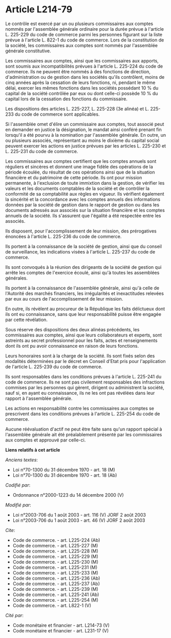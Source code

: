 # Article L214-79

Le contrôle est exercé par un ou plusieurs commissaires aux comptes nommés par l'assemblée générale ordinaire pour la durée
prévue à l'article L. 225-229 du code de commerce parmi les personnes figurant sur la liste prévue à l'article L. 822-1 du
code de commerce. Lors de la constitution de la société, les commissaires aux comptes sont nommés par l'assemblée générale
constitutive.

Les commissaires aux comptes, ainsi que les commissaires aux apports, sont soumis aux incompatibilités prévues à l'article L.
225-224 du code de commerce. Ils ne peuvent être nommés à des fonctions de direction, d'administration ou de gestion dans les
sociétés qu'ils contrôlent, moins de cinq années après la cessation de leurs fonctions, ni, pendant le même délai, exercer
les mêmes fonctions dans les sociétés possédant 10 % du capital de la société contrôlée par eux ou dont celle-ci possède 10 %
du capital lors de la cessation des fonctions du commissaire.

Les dispositions des articles L. 225-227, L. 225-228 (3e alinéa) et L. 225-233 du code de commerce sont applicables.

Si l'assemblée omet d'élire un commissaire aux comptes, tout associé peut en demander en justice la désignation, le mandat
ainsi conféré prenant fin lorsqu'il a été pourvu à la nomination par l'assemblée générale. En outre, un ou plusieurs
associés, représentant au moins le dixième du capital social peuvent exercer les actions en justice prévues par les articles
L. 225-230 et L. 225-231 du code de commerce.

Les commissaires aux comptes certifient que les comptes annuels sont réguliers et sincères et donnent une image fidèle des
opérations de la période écoulée, du résultat de ces opérations ainsi que de la situation financière et du patrimoine de
cette période. Ils ont pour mission permanente, à l'exclusion de toute immixtion dans la gestion, de vérifier les valeurs et
les documents comptables de la société et de contrôler la conformité de sa comptabilité aux règles en vigueur. Ils vérifient
également la sincérité et la concordance avec les comptes annuels des informations données par la société de gestion dans le
rapport de gestion ou dans les documents adressés aux associés sur la situation financière et les comptes annuels de la
société. Ils s'assurent que l'égalité a été respectée entre les associés.

Ils disposent, pour l'accomplissement de leur mission, des prérogatives énoncées à l'article L. 225-236 du code de commerce.

Ils portent à la connaissance de la société de gestion, ainsi que du conseil de surveillance, les indications visées à
l'article L. 225-237 du code de commerce.

Ils sont convoqués à la réunion des dirigeants de la société de gestion qui arrête les comptes de l'exercice écoulé, ainsi
qu'à toutes les assemblées générales.

Ils portent à la connaissance de l'assemblée générale, ainsi qu'à celle de l'Autorité des marchés financiers, les
irrégularités et inexactitudes relevées par eux au cours de l'accomplissement de leur mission.

En outre, ils révèlent au procureur de la République les faits délictueux dont ils ont eu connaissance, sans que leur
responsabilité puisse être engagée par cette révélation.

Sous réserve des dispositions des deux alinéas précédents, les commissaires aux comptes, ainsi que leurs collaborateurs et
experts, sont astreints au secret professionnel pour les faits, actes et renseignements dont ils ont pu avoir connaissance en
raison de leurs fonctions.

Leurs honoraires sont à la charge de la société. Ils sont fixés selon des modalités déterminées par le décret en Conseil
d'Etat pris pour l'application de l'article L. 225-239 du code de commerce.

Ils sont responsables dans les conditions prévues à l'article L. 225-241 du code de commerce. Ils ne sont pas civilement
responsables des infractions commises par les personnes qui gèrent, dirigent ou administrent la société, sauf si, en ayant eu
connaissance, ils ne les ont pas révélées dans leur rapport à l'assemblée générale.

Les actions en responsabilité contre les commissaires aux comptes se prescrivent dans les conditions prévues à l'article L.
225-254 du code de commerce.

Aucune réévaluation d'actif ne peut être faite sans qu'un rapport spécial à l'assemblée générale ait été préalablement
présenté par les commissaires aux comptes et approuvé par celle-ci.

**Liens relatifs à cet article**

_Anciens textes_:

  - Loi n°70-1300 du 31 décembre 1970 - art. 18 (M)
  - Loi n°70-1300 du 31 décembre 1970 - art. 18 (Ab)

_Codifié par_:

  - Ordonnance n°2000-1223 du 14 décembre 2000 (V)

_Modifié par_:

  - Loi n°2003-706 du 1 août 2003 - art. 116 (V) JORF 2 août 2003
  - Loi n°2003-706 du 1 août 2003 - art. 46 (V) JORF 2 août 2003

_Cite_:

  - Code de commerce. - art. L225-224 (Ab)
  - Code de commerce. - art. L225-227 (M)
  - Code de commerce. - art. L225-228 (M)
  - Code de commerce. - art. L225-229 (M)
  - Code de commerce. - art. L225-230 (M)
  - Code de commerce. - art. L225-231 (M)
  - Code de commerce. - art. L225-233 (M)
  - Code de commerce. - art. L225-236 (Ab)
  - Code de commerce. - art. L225-237 (Ab)
  - Code de commerce. - art. L225-239 (M)
  - Code de commerce. - art. L225-241 (Ab)
  - Code de commerce. - art. L225-254 (M)
  - Code de commerce. - art. L822-1 (V)

_Cité par_:

  - Code monétaire et financier - art. L214-73 (V)
  - Code monétaire et financier - art. L231-17 (V)
